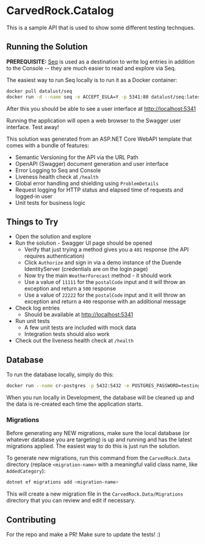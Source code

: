 # CarvedRock.Catalog

This is a sample API that is used to show some different testing technques.

## Running the Solution

**PREREQUISITE:** [Seq](https://datalust.co/seq) is used as a destination to write log entries in addition to the Console -- they are much easier to read and explore via Seq.

The easiest way to run Seq locally is to run it as a Docker container:

```bash
docker pull datalust/seq
docker run -d --name seq -e ACCEPT_EULA=Y -p 5341:80 datalust/seq:latest
```

After this you should be able to see a user interface at [http://localhost:5341](http://localhost:5341)

Running the application will open a web browser to the Swagger user interface. Test away! 

This solution was generated from an ASP.NET Core WebAPI template that comes with a bundle of features:

- Semantic Versioning for the API via the URL Path
- OpenAPI (Swagger) document generation and user interface
- Error Logging to Seq and Console
- Liveness health check at `/health`
- Global error handling and shielding using `ProblemDetails`
- Request logging for HTTP status and elapsed time of requests and logged-in user
- Unit tests for business logic

## Things to Try

- Open the solution and explore
- Run the solution - Swagger UI page should be opened
    - Verify that just trying a method gives you a `401` response (the API requires authentication)
    - Click `Authorize` and sign in via a demo instance of the Duende IdentityServer (credentials are on the login page)
    - Now try the main `WeatherForecast` method - it should work
    - Use a value of `11111` for the `postalCode` input and it will throw an exception and return a `500` response
    - Use a value of `22222` for the `postalCode` input and it will throw an exception and return a `400` response with an additional message
- Check log entries
    - Should be available at [http://localhost:5341](http://localhost:5341)
- Run unit tests
    - A few unit tests are included with mock data
    - Integration tests should also work
- Check out the liveness health check at `/health`

## Database

To run the database locally, simply do this:

```bash
docker run --name cr-postgres -p 5432:5432 -e POSTGRES_PASSWORD=testingIsFUN -d postgres
```

When you run locally in Development, the database will be cleaned up and the data 
is re-created each time the application starts. 

### Migrations

Before generating any NEW migrations, make sure the local database (or whatever database
you are targeting) is up and running and has the latest migrations applied.  The easiest
way to do this is just run the solution.

To generate new migrations, run this command from the `CarvedRock.Data` directory (replace
`<migration-name>` with a meaningful valid class name, like `AddedCategory`):

```bash
dotnet ef migrations add <migration-name> 
```

This will create a new migration file in the `CarvedRock.Data/Migrations` directory that you
can review and edit if necessary.

## Contributing

For the repo and make a PR!  Make sure to update the tests! :)
